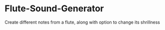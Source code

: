 # Flute-Sound-Generator
Create different notes from a flute, along with option to change its shrillness
